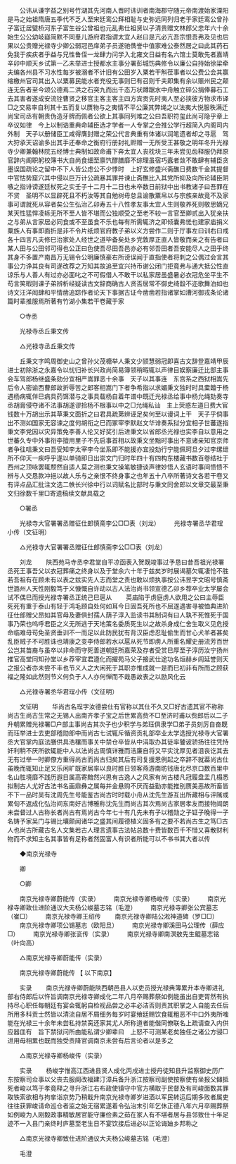 <!-- { "loadSidebar": true } -->
　　公讳从谦字益之别号竹湖其先河南人晋时讳训者南海郡守随元帝南渡始家溧阳是马之始祖隋唐五季代不乏人至宋廷鸾公拜相耻与史弥远同列归老于家廷鸾公曾孙子富迁居甓桥河东子富生谷公曾祖也元乱弗仕祖贤以子清贵赠文林郎父忠年六十余始生公公幼岐嶷简默不同羣儿游府君指谓太宜人赵曰是亢必亢吾宗恨吾弗及见也后果以公贵赠光禄寺少卿公弱冠邑庠弟子员遂驰儁誉中值家难公泰然居之曰此其药石免我于疾疢者乎益与兄性鲁侄一龙肆力问学入北雍文日益有名六馆士莫敢先者嘉靖辛卯中顺天乡试第一乙未举进士授都水主事分署彭城饬典修令以廉公自持始徐梁牵夫编各州县不习水性每岁被溺者不计旧有公田岁入粟若干斛莅事者以公费公会其赢缩檄州官司其出入以粟募民能水者充役无事则巳有召则千夫即集有余以赈州民之颠连无告者至今颂公德焉二洪之石突九而出千态万状蹲踞水中舟触立碎公捐俸募石工去其害者遂成安流铨曹贤之移官主客主客主四方宾贡先时夷人至必挟彼方物求市译□之交易率自利其十五而复以赝物与之夷情不平公廉其弊绳之以法夷大悦服秩满迁尚宝司丞有朝贵伪造牙牌而佩者公欲上其事同列难之公曰吾职符玺此尚可隐乎章上卒议如律　今上以制诰重典命辅臣选才学者一人专掌之会推公学行超简入内阁司内外制　天子以册储臣工咸得膺封赠之荣公代言典重有体诸以润笔遗者却之寻扈　驾大狩承天诏谕多出其手还奉命之衡府行册封礼赆赠一无所受王甚敬之明年冬升光禄寺少卿兼翰林院五经博士典制如故命甫下奔太宜人丧枕块三年未尝见齿释服仍拜原官辞内阁职躬校簿书大自尚食细至廪饩醪膳靡不综理虽宿巧蠧者敛不敢肆有辅臣贪墨误国疏论之留中不下人皆公虑公不少悸时　上好玄修盛兴斋醮日费数千金其提督中官怙势窟穴其中侵以巨万计公疏暴其罪并谏止斋醮比入其党所抑及向所论辅臣阴嗾之指诽谤遂廷杖死之实壬子十二月十二日也未卒数日前狱中出书教诸子曰吾罪在不贷　圣明不以显辟死且不朽汝等其自勉树毋怠且谕散粟帛以与宗族亲故竟不及家事可谓就死从容者矣公生弘治乙卯寿五十八性孝友事太宜人生则敬养死则敬思嫡兄某天性猛悍凌轹无所不至人皆不堪而公独顺受之至老不较一言官至卿贰出入犹亲扶之与弟从言家居必同食或不至虽食不乐也每有所需辄济之即倾囊弗恡也建家庙捐义粟族人有事即面折是非不令片纸烦官府教子弟以义方尝作二则于厅事左曰训右曰戒各十四言凡夫修巳治家处人经世之道毕备矣处乡党敦厚正直人皆敬而亲之有告者曰某人田与公田邻可得也公正曰色使吾尽田吾邑亦必有邻吾田者吾安能尽人之田乎终其身不多置产南昌万无锡令公明廉慎豪右所谤误闻于直指使者将刺之公偶过会言其事公力诤其良有司遂改荐之万知其故追至宜兴持币谢公闭门拒竟弗与通大抵公性直谅乐与人善人有过亦必面叱之不可假借人不敢干以私家居虽盛暑必衣冠危坐平生不苟言笑暇则课子弟辨析经疑读古文辞商确古人贤否居常不御史绮縠不迩歌舞泊如也诗文汪洋闳肆和平情凿追踪作者论天下事据古证今凿凿若指诸掌如漕河御戎条论诸篇时辈推服焉所著有竹湖小集若干卷藏于家 

　　○寺丞 

　　光禄寺丞丘秉文传 

　　△光禄寺丞丘秉文传 

　　丘秉文字鸣周御史山之曾孙父茂榶举人秉文少颕慧弱冠即喜古文辞登嘉靖甲辰进士初除浙之永嘉令以忧归补长兴政尚简易簿领稍暇辄以声律目娱察廉迁比部主事会车驾郎杨继盛条劾分宜相严嵩罪恶十余事　天子以其事连　东宫系之西狱相嵩先后令人密谕西曹郎故折辱苦之郎客相嵩门下者争希指以求媚秉文独时时具槖饘于杨遇杨病辄佯巳病具药饵潜与之事具载杨自着年谱中既迁光禄丞给事中杨允绳劾奏寺丞胡膏侵夺诸不法事胡遂谬拾杨不根事以中之□允绳私讪　主上荧惑左道日费大官钱数十万胡出示其草秉文面折之曰君具疏苐辨诬足矣何至以谩词上干　天子乎倘事出不测如国家无容谏之度何胡衔之巳而冢宰李默赵文华诽奏系狱分宜相子世蕃遂指秉文李党因以灾异策免李善人伦又好奖引后进秉文以省郎丞光禄也实李自以意用之世蕃久专中外事衔李擅用里子不先启事首相以故秉文坐黜时事出不意诸亲知官京师者争往唁秉文曰吾受知李太宰李今坐系即不能援亦宜投劾行宁能佩珂旦夕过李缧绁所不仰天一疾呼乎遂以单骑即日出崇文门归时年四十有四构东楼藏书数百卷结社于西州之顶咏罢辄颓然自适人莫之测也秉文操笔敏捷谈声律妙悟人玄语时事间愦愦不辨与人交恳款冲挹以故人乐与之亲恨不终身事之也年五十八卒所著诗文各若干卷又有评点品汇批注文选二帙长兴徐中行以词赋名比部时与秉文同舍郎以文章交最至秉文归徐数千里□寄遗稿续文献具载之 

　　○署丞 

　　光禄寺大官署署丞赠征仕郎慎斋李公□□表（刘龙） 
　　光禄寺署丞华君珵小传（文征明） 

　　△光禄寺大官署署丞赠征仕郎慎斋李公□□表（刘龙） 

　　刘龙 
　　陜西苑马寺丞李君堂自平凉函表入贺既竣事过予恳曰昔吾祖光禄署丞死王事吾父以衣冠葬痛之终身以及于堂余六十年于兹矣岁时展谒墓欠辄凄怆不胜若吾祖有在顾未有以表之兹实先人志而堂之责也敢以烦执事按公讳昱字文昭号慎斋世潞州人天性刚毅笃于义慷慨自许动以古人法治尚书领宣德乙卯乡荐卒业太学屡会试不偶巳而授光禄寺署丞正统己巳扈从 
　　英庙陷于虏庭虏人欲用之公曰主辱臣死死有重于泰山有轻于鸿毛顾自处何如耳今日固吾死所也不屈遂遇害寻被恤典进阶征仕郎赠父昂如其官母及妻俱封孺人荫子淳入监读书其制词有曰人孰不死惟死于国事乃荣也呜呼君臣之义无所逃于天地策名委质死生以之故杀身成仁舍生取义见危授命临难毋苟免圣贤垂训不一而足以此防民犹有背汉臣虑忍耻偷生而甘心犬羊者甚矣乱臣贼子不可胜诛也靖康之变李侍郎若水以扈从死节即虏人所重名耀史册流芳百世公岂其苗裔与虽卒以非命而守死善道朝廷所嘉荣及存者受赏巳厚至子淳历汝宁扬州推官高堂同知孙堂以乡荐宰宜君遵化而擢苑马父子接武仕途功名烜赫乡闾延誉则天之报公者亦未尝不丰也节义人之大闲死于其职亦惟成就一是而巳初非有所而之顾获福之隆如此然则节义何负于人人亦何惮而不哉愚故表之以励风化云 

　　△光禄寺署丞华君珵小传（文征明） 

　　文征明 
　　华尚古名珵字汝德尝仕有官称以其仕不久又□好古遗其官不称称尚古生尚古生常之无锡人出南齐孝子宝之后世累高赀不□至济时甫以赀郎后以二子升朝累赠光禄署□户部主事尚古其次子也少积学与弟珏俱隶学□弟子员刻厉自奋既而珏举进士去吏部稽勋郎中而尚古七试辄斥循资贡礼部卒业太学选授光禄寺大官署丞大官掌内庭法膳供具浩穰而事关中禁仓卒皆从中涓取办其徒率饕诐骄扬往往凭恃奸利稍不厌所欲辄能中人以法尚古周慎详雅而洁廉自将又平实沈厚见者沮丧讫其去无有过举一时卿僚方重得尚古而尚古归矣其后有司复援恩例起之卒辞不就葢尚古仕虽晚而辄知止足又乐闲旷既家居率以良时胜日领客燕游南昉钱唐北尽京口数百里中名山胜境靡不践历遐日属高寄黯然兴思有古逸人之风家有尚古楼凡冠履盘盂几榻悉拟制古人尤好古法书名画鼎彝之属每并金悬购不厌而益勤亦能推别赝美恶故所畜皆不下一品时吴有沈周先生号能鉴古尚古时时载小舟从沈先生游互出所藏相与评隲或累旬不返成化弘治间东南好古博雅称沈先生而尚古其次焉尚古家居孝友而接物闿朗未尝督过人古称长者尚古有焉尚古今年七十有几先未有子以稽勋之子钲子晚得一子名铸予家吴门与锡比壤颇闻诸华之盛其间履德植义固多有之要不若尚古生之笃□古人也尚古所藏古名人文集若古人理言遗事古法帖总数十费皆数百千不惜又喜散财利物而不求知主名其事皆有足称者然固富人有识者所能可以不书书其大者以传 

　　◆南京光禄寺 

　　卿 

　　○卿 

　　南京光禄寺卿蔚能传（实录） 
　　南京光禄寺卿杨峻传（实录） 
　　南京光禄寺卿致仕进阶通议大夫杨公峻墓志铭（毛澄） 
　　南京光禄寺卿张公宾墓志（崔□） 
　　南京光禄寺卿王绍传 
　　南京光禄寺卿陆公淞神道碑（罗□□） 
　　南京光禄寺卿项公锡墓志（欧阳旦） 
　　南京光禄寺卿溪田马公理传（薛应□） 
　　南京光禄寺卿张衮传（实录） 
　　南京光禄寺卿南溟敖先生鲲墓志铭（叶向高） 

　　△南京光禄寺卿蔚能传（实录） 

　　南京光禄寺卿蔚能传 【 以下南京】 

　　实录 
　　南京光禄寺卿蔚能陜西朝邑县人以吏员授光禄典簿累升本寺卿进礼部右侍郎后以忤旨调南京光禄寺卿成化二年八月卒赐葬祭如例能虽出自吏胥然有执持尽心职任每朝廷有宴会辄躬自检视品尝之必丰必洁否则责其职掌之人自能去任后所用多科贡士然皆以清流自居不屑细务每岁时宴飨廷赐饮食辄粗恶不中口外夷所嗤能在光禄三十余年未尝私持禁脔还家其尤人所称道者能偕同僚联名上疏请查入内供应器皿有　旨下禁狱问所由能私谓少卿辈曰　上怒不可测某老矣独任之诸公方骎□进用毋相累也既而独受责降官调南京未尝有后言论者以是多之 

　　△南京光禄寺卿杨峻传（实录） 

　　实录 
　　杨峻字惟高江西进县贤人成化丙戌进士授丹徒知县升监察御史历广东按察司佥事以父丧去服阕改福建汀漳兵备升浙江按察司副使按察使有坐报父雠抵死者峻以笃于孝竟释之寻升浙江右布政使镇守中官方横取于民督及有司峻面数其罪取铁索欲相与拘挛诣京势乃稍戢升南京光禄寺卿岁进酒以军民转运后期多败者属吏往往获罪峻请命巡仓者监之始无宿累遂着令弘治末引年乞休正德八年六月卒赐葬祭如例峻为人刚毅政事精敏居官能守廉俭素之茹在家人有不堪者居与县邻致仕十年足迹不一入县门亲终时庐墓至老生日不宴饮接后进必以正论诲廸乡邦称之 

　　△南京光禄寺卿致仕进阶通议大夫杨公峻墓志铭（毛澄） 

　　毛澄 
